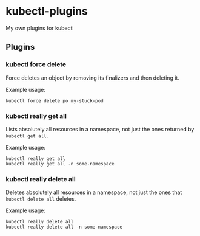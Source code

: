 # kubectl-plugins

My own plugins for kubectl

## Plugins

### kubectl force delete

Force deletes an object by removing its finalizers and then deleting it.

Example usage: 
```
kubectl force delete po my-stuck-pod
```


### kubectl really get all

Lists absolutely all resources in a namespace, not just the ones returned by `kubectl get all`.

Example usage: 
```
kubectl really get all
kubectl really get all -n some-namespace
```


### kubectl really delete all

Deletes absolutely all resources in a namespace, not just the ones that `kubectl delete all` deletes.

Example usage: 
```
kubectl really delete all
kubectl really delete all -n some-namespace
```



